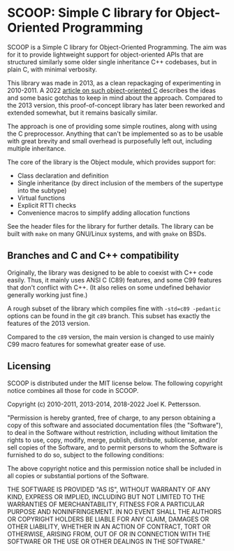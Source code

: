 SCOOP: Simple C library for Object-Oriented Programming
=======================================================

SCOOP is a Simple C library for Object-Oriented Programming.
The aim was for it to provide lightweight support for object-oriented APIs
that are structured similarly some older single inheritance C++ codebases,
but in plain C, with minimal verbosity.

This library was made in 2013, as a clean repackaging of experimenting in
2010-2011. A 2022 [article on such object-oriented C](https://joelkp.frama.io/blog/c-struct-inherit.html)
describes the ideas and some basic gotchas to keep in mind about the approach.
Compared to the 2013 version, this proof-of-concept library has later
been reworked and extended somewhat, but it remains basically similar.

The approach is one of providing some simple routines, along with using the
C preprocessor. Anything that can't be implemented so as to be usable with
great brevity and small overhead is purposefully left out,
including multiple inheritance.

The core of the library is the Object module, which provides support for:
- Class declaration and definition
- Single inheritance (by direct inclusion of the members of the supertype
  into the subtype)
- Virtual functions
- Explicit RTTI checks
- Convenience macros to simplify adding allocation functions

See the header files for the library for further details. The library can be built with `make` on many GNU/Linux systems, and with `gmake` on BSDs.

Branches and C and C++ compatibility
------------------------------------

Originally, the library was designed to be able to coexist with C++ code easily. Thus, it mainly uses ANSI C (C89) features, and some C99 features that don't conflict with C++. (It also relies on some undefined behavior generally working just fine.)

A rough subset of the library which compiles fine with `-std=c89 -pedantic` options can be found in the git `c89` branch. This subset has exactly the features of the 2013 version.

Compared to the `c89` version, the main version is changed to use mainly C99 macro features for somewhat greater ease of use.

Licensing
---------

SCOOP is distributed under the MIT license below.
The following copyright notice combines all those for code in SCOOP.

Copyright (c) 2010-2011, 2013-2014, 2018-2022 Joel K. Pettersson.

"Permission is hereby granted, free of charge, to any person obtaining a
copy of this software and associated documentation files (the "Software"),
to deal in the Software without restriction, including without limitation
the rights to use, copy, modify, merge, publish, distribute, sublicense,
and/or sell copies of the Software, and to permit persons to whom the
Software is furnished to do so, subject to the following conditions:

The above copyright notice and this permission notice shall be included in
all copies or substantial portions of the Software.

THE SOFTWARE IS PROVIDED "AS IS", WITHOUT WARRANTY OF ANY KIND, EXPRESS OR
IMPLIED, INCLUDING BUT NOT LIMITED TO THE WARRANTIES OF MERCHANTABILITY,
FITNESS FOR A PARTICULAR PURPOSE AND NONINFRINGEMENT. IN NO EVENT SHALL
THE AUTHORS OR COPYRIGHT HOLDERS BE LIABLE FOR ANY CLAIM, DAMAGES OR OTHER
LIABILITY, WHETHER IN AN ACTION OF CONTRACT, TORT OR OTHERWISE, ARISING
FROM, OUT OF OR IN CONNECTION WITH THE SOFTWARE OR THE USE OR OTHER
DEALINGS IN THE SOFTWARE."

